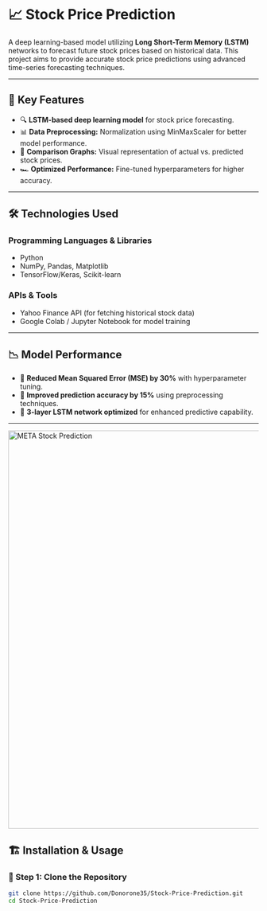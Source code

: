 # 📈 Stock Price Prediction  

A deep learning-based model utilizing **Long Short-Term Memory (LSTM)** networks to forecast future stock prices based on historical data. This project aims to provide accurate stock price predictions using advanced time-series forecasting techniques.  

---

## 🚀 Key Features  
- 🔍 **LSTM-based deep learning model** for stock price forecasting.  
- 📊 **Data Preprocessing:** Normalization using MinMaxScaler for better model performance.  
- 🔄 **Comparison Graphs:** Visual representation of actual vs. predicted stock prices.  
- 🏎️ **Optimized Performance:** Fine-tuned hyperparameters for higher accuracy.  

---

## 🛠️ Technologies Used  

### Programming Languages & Libraries  
- Python  
- NumPy, Pandas, Matplotlib  
- TensorFlow/Keras, Scikit-learn  

### APIs & Tools  
- Yahoo Finance API (for fetching historical stock data)  
- Google Colab / Jupyter Notebook for model training  

---

## 📉 Model Performance  
- 🚀 **Reduced Mean Squared Error (MSE) by 30%** with hyperparameter tuning.  
- 🎯 **Improved prediction accuracy by 15%** using preprocessing techniques.  
- 📌 **3-layer LSTM network optimized** for enhanced predictive capability.  

---

<img width="800" alt="META Stock Prediction" src="https://github.com/user-attachments/assets/your-image-url">

## 🏗️ Installation & Usage  

### 🔹 Step 1: Clone the Repository  
```bash
git clone https://github.com/Donorone35/Stock-Price-Prediction.git
cd Stock-Price-Prediction

